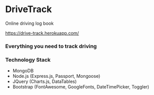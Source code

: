 # DriveTrack
Online driving log book

https://drive-track.herokuapp.com/

### Everything you need to track driving

### Technology Stack
- MongoDB
- Node.js (Express.js, Passport, Mongoose)
- JQuery (Charts.js, DataTables)
- Bootstrap (FontAwesome, GoogleFonts, DateTimePicker, Toggler)
